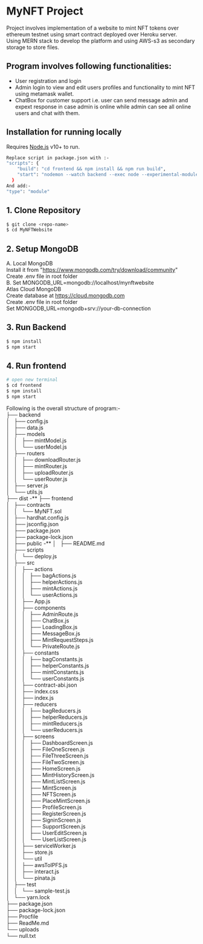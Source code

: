 # MyNFT Project  
Project involves implementation of a website to mint NFT tokens over ethereum testnet using smart contract deployed over Heroku server.  
Using MERN stack to develop the platform and using AWS-s3 as secondary storage to store files.  
## Program involves following functionalities:    
- User registration and login 
- Admin login to view and edit users profiles and functionality to mint NFT using metamask wallet.  
- ChatBox for customer support i.e. user can send message admin and expext response in case admin is online while admin can see all online users and chat with them.   
  
## Installation for running locally  
Requires [Node.js](https://nodejs.org/) v10+ to run.  
```sh
Replace script in package.json with :-  
"scripts": {  
    "build": "cd frontend && npm install && npm run build",  
    "start": "nodemon --watch backend --exec node --experimental-modules backend/server.js"  
  }  
And add:-  
"type": "module"  
```  
## 1. Clone Repository  
```sh  
$ git clone <repo-name>    
$ cd MyNFTWebsite  
```  
  
## 2. Setup MongoDB      
A. Local MongoDB    
Install it from "https://www.mongodb.com/try/download/community"    
Create .env file in root folder    
B. Set MONGODB_URL=mongodb://localhost/mynftwebsite    
Atlas Cloud MongoDB  
Create database at https://cloud.mongodb.com  
Create .env file in root folder  
Set MONGODB_URL=mongodb+srv://your-db-connection  

## 3. Run Backend  
```sh
$ npm install
$ npm start
```
## 4. Run frontend  
```sh
# open new terminal  
$ cd frontend  
$ npm install  
$ npm start  
```  

Following is the overall structure of program:-  
├── backend  
│   ├── config.js  
│   ├── data.js  
│   ├── models  
│   │   ├── mintModel.js  
│   │   └── userModel.js  
│   ├── routers  
│   │   ├── downloadRouter.js  
│   │   ├── mintRouter.js  
│   │   ├── uploadRouter.js  
│   │   └── userRouter.js  
│   ├── server.js  
│   └── utils.js  
├── dist -**
├── frontend  
│   ├── contracts  
│   │   └── MyNFT.sol  
│   ├── hardhat.config.js  
│   ├── jsconfig.json  
│   ├── package.json  
│   ├── package-lock.json  
│   ├── public -**
│   ├── README.md  
│   ├── scripts  
│   │   └── deploy.js  
│   ├── src  
│   │   ├── actions  
│   │   │   ├── bagActions.js  
│   │   │   ├── helperActions.js  
│   │   │   ├── mintActions.js  
│   │   │   └── userActions.js  
│   │   ├── App.js  
│   │   ├── components  
│   │   │   ├── AdminRoute.js  
│   │   │   ├── ChatBox.js  
│   │   │   ├── LoadingBox.js  
│   │   │   ├── MessageBox.js  
│   │   │   ├── MintRequestSteps.js  
│   │   │   └── PrivateRoute.js  
│   │   ├── constants  
│   │   │   ├── bagConstants.js  
│   │   │   ├── helperConstants.js  
│   │   │   ├── mintConstants.js  
│   │   │   └── userConstants.js  
│   │   ├── contract-abi.json  
│   │   ├── index.css  
│   │   ├── index.js  
│   │   ├── reducers  
│   │   │   ├── bagReducers.js  
│   │   │   ├── helperReducers.js  
│   │   │   ├── mintReducers.js  
│   │   │   └── userReducers.js  
│   │   ├── screens  
│   │   │   ├── DashboardScreen.js  
│   │   │   ├── FileOneScreen.js  
│   │   │   ├── FileThreeScreen.js  
│   │   │   ├── FileTwoScreen.js  
│   │   │   ├── HomeScreen.js  
│   │   │   ├── MintHistoryScreen.js  
│   │   │   ├── MintListScreen.js  
│   │   │   ├── MintScreen.js  
│   │   │   ├── NFTScreen.js  
│   │   │   ├── PlaceMintScreen.js  
│   │   │   ├── ProfileScreen.js  
│   │   │   ├── RegisterScreen.js  
│   │   │   ├── SigninScreen.js  
│   │   │   ├── SupportScreen.js  
│   │   │   ├── UserEditScreen.js  
│   │   │   └── UserListScreen.js  
│   │   ├── serviceWorker.js  
│   │   ├── store.js  
│   │   └── util  
│   │       ├── awsToIPFS.js  
│   │       ├── interact.js  
│   │       └── pinata.js  
│   ├── test  
│   │   └── sample-test.js  
│   └── yarn.lock  
├── package.json  
├── package-lock.json  
├── Procfile  
├── ReadMe.md  
└── uploads  
    └── null.txt  
